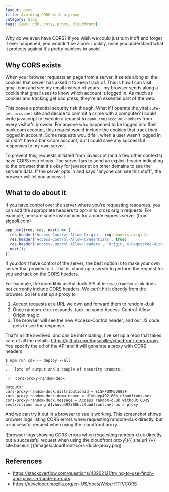 ```yaml
---
layout: post
title: Avoiding CORS with a proxy
category: blog
tags: [aws, cdk, cors, proxy, cloudfront]
---
```


Why do we even have CORS? If you wish we could just turn it off and forget it ever happened, you wouldn't be alone. Luckily, once you understand what it protects against it's pretty painless to avoid.

## Why CORS exists

When your browser requests an page from a server, it sends along all the cookies that server has asked it to keep track of. This is how I can visit gmail.com and see my email instead of yours—my browser sends along a cookie that gmail uses to know which account is logged in. As much as cookies and tracking get bad press, they're an essential part of the web.

This poses a potential security risk though. What if I operate the viral `cute-pet-pics.net` site and decide to commit a crime with a computer? I could write javascript to execute a request to `bank.com/account-numbers` from every visitor's browser. For anyone who happened to be logged into their bank.com account, this request would include the cookies that track their logged in account. Some requests would fail, when a user wasn't logged in or didn't have a bank.com account, but I could save any successful responses to my own server.

To prevent this, requests initiated from javascript (and a few other contexts) have CORS restrictions. The server has to send an explicit header indicating to the browser that it's okay for javascript on other domains to see the server's data. If the server opts in and says "anyone can see this stuff", the browser will let you access it.

## What to do about it

If you have control over the server where you're requesting resources, you can add the appropriate headers to opt-in to cross origin requests. For example, here are some instructions for a node express server (from [zigpoll.com](zigpoll.com/blog/cors-with-express-and-fetch))

```js
app.use((req, res, next) => {
  res.header('Access-Control-Allow-Origin', req.headers.origin);
  res.header('Access-Control-Allow-Credentials', true);
  res.header('Access-Control-Allow-Headers', 'Origin, X-Requested-With, Content-Type, Accept');
  next();
});
```

If you _don't_ have control of the server, the best option is to make your own server that proxies to it. That is, stand up a server to perform the request for you and tack on the CORS headers.

For example, the incredibly useful duck API at `https://random-d.uk` does not currently include CORS headers. We can't hit it directly from the browser. So let's set up a proxy to

1. Accept requests at a URL we own and forward them to random-d.uk
2. Once random-d.uk responds, tack on some Access-Control-Allow-Origin magic
3. The browser will see the new Access-Control header, and our JS code gets to see the response.

That's a little involved, and can be intimidating. I've set up a repo that takes care of all the details: https://github.com/bgschiller/cloudfront-cors-proxy. You specify the url of the API and it will generate a proxy with CORS headers.

```
$ npm run cdk -- deploy --all
...
... lots of output and a couple of security prompts.
...
 ✅  cors-proxy-random-duck

Outputs:
cors-proxy-random-duck.distributionid = E1SFFWMM5DG8ZF
cors-proxy-random-duck.domainname = d1vhuvp492i00h.cloudfront.net
cors-proxy-random-duck.message = Access random-d.uk without CORS restrictions using d1vhuvp492i00h.cloudfront.net as a proxy
```

And we can try it out in a browser to see it working. This screenshot shows browser logs listing CORS errors when requesting random-d.uk directly, but a successful request when using the cloudfront proxy.

![browser logs showing CORS errors when requesting random-d.uk directly, but a successful request when using the cloudfront proxy]({{ site.url }}{{ site.baseurl }}/images/cloudfront-cors-duck-proxy.png)

## References

- https://stackoverflow.com/questions/43262121/trying-to-use-fetch-and-pass-in-mode-no-cors
- https://developer.mozilla.org/en-US/docs/Web/HTTP/CORS

